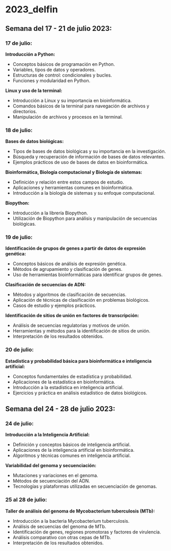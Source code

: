 # 2023_delfin

## Semana del 17 - 21 de julio 2023:

### 17 de julio:

**Introducción a Python:**
- Conceptos básicos de programación en Python.
- Variables, tipos de datos y operadores.
- Estructuras de control: condicionales y bucles.
- Funciones y modularidad en Python.

**Linux y uso de la terminal:**
- Introducción a Linux y su importancia en bioinformática.
- Comandos básicos de la terminal para navegación de archivos y directorios.
- Manipulación de archivos y procesos en la terminal.

### 18 de julio:

**Bases de datos biológicas:**
- Tipos de bases de datos biológicas y su importancia en la investigación.
- Búsqueda y recuperación de información de bases de datos relevantes.
- Ejemplos prácticos de uso de bases de datos en bioinformática.

**Bioinformática, Biología computacional y Biología de sistemas:**
- Definición y relación entre estos campos de estudio.
- Aplicaciones y herramientas comunes en bioinformática.
- Introducción a la biología de sistemas y su enfoque computacional.

**Biopython:**
- Introducción a la librería Biopython.
- Utilización de Biopython para análisis y manipulación de secuencias biológicas.

### 19 de julio:

**Identificación de grupos de genes a partir de datos de expresión genética:**
- Conceptos básicos de análisis de expresión genética.
- Métodos de agrupamiento y clasificación de genes.
- Uso de herramientas bioinformáticas para identificar grupos de genes.

**Clasificación de secuencias de ADN:**
- Métodos y algoritmos de clasificación de secuencias.
- Aplicación de técnicas de clasificación en problemas biológicos.
- Casos de estudio y ejemplos prácticos.

**Identificación de sitios de unión en factores de transcripción:**
- Análisis de secuencias regulatorias y motivos de unión.
- Herramientas y métodos para la identificación de sitios de unión.
- Interpretación de los resultados obtenidos.

### 20 de julio:

**Estadística y probabilidad básica para bioinformática e inteligencia artificial:**
- Conceptos fundamentales de estadística y probabilidad.
- Aplicaciones de la estadística en bioinformática.
- Introducción a la estadística en inteligencia artificial.
- Ejercicios y práctica en análisis estadístico de datos biológicos.

## Semana del 24 - 28 de julio 2023:

### 24 de julio:

**Introducción a la Inteligencia Artificial:**
- Definición y conceptos básicos de inteligencia artificial.
- Aplicaciones de la inteligencia artificial en bioinformática.
- Algoritmos y técnicas comunes en inteligencia artificial.


**Variabilidad del genoma y secuenciación:**
- Mutaciones y variaciones en el genoma.
- Métodos de secuenciación del ADN.
- Tecnologías y plataformas utilizadas en secuenciación de genomas.

### 25 al 28 de julio:

**Taller de análisis del genoma de Mycobacterium tuberculosis (MTb):**
- Introducción a la bacteria Mycobacterium tuberculosis.
- Análisis de secuencias del genoma de MTb.
- Identificación de genes, regiones promotoras y factores de virulencia.
- Análisis comparativo con otras cepas de MTb.
- Interpretación de los resultados obtenidos.

